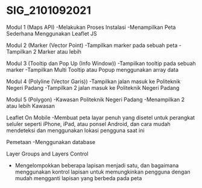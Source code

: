 # SIG_2101092021
Modul 1 (Maps API)
-Melakukan Proses Instalasi
-Menampilkan Peta Sederhana Menggunakan Leaflet JS

Modul 2 (Marker (Vector Point)
-Tampilkan marker pada sebuah peta
-Tampilkan 2 Marker atau lebih

Modul 3 (Tooltip dan Pop Up (Info Window))
-Tampilkan tooltip pada sebuah marker
-Tampilkan Multi Tooltip atau Popup menggunakan array data

Modul 4 (Polyline (Vector Garis))
-Tampilkan jalan masuk ke Politeknik Negeri Padang
-Tampilkan 2 jalan masuk ke Politeknik Negeri Padang

Modul 5 (Polygon)
-Kawasan Politeknik Negeri Padang
-Menampilkan 2 atau lebih Kawasan

Leaflet On Mobile
-Membuat peta layar penuh yang disetel untuk perangkat seluler seperti iPhone, iPad, atau ponsel Android, dan cara mudah mendeteksi dan menggunakan lokasi pengguna saat ini

Pemetaan
-Menggunakan database

Layer Groups and Layers Control
- Mengelompokkan beberapa lapisan menjadi satu, dan bagaimana menggunakan kontrol lapisan untuk memungkinkan pengguna dengan mudah mengganti lapisan yang berbeda pada peta

